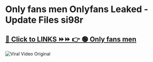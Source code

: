 
 # Only fans men Onlyfans Leaked - Update Files si98r

## <h2><a href="https://clipsfans.com/Only_fans_men&ref=git">🔗 Click to LINKS ⏩⏩ 👉 🟢 Only fans men </a></h2>

<a href="https://clipsfans.com/Only_fans_men&ref=git" rel="nofollow" data-target="animated-image.originalLink"><img src="https://i.ibb.co.com/xMMVF88/686577567.gif" alt="Viral Video Original" style="max-width: 100%; display: inline-block;" data-target="animated-image.originalImage"></a>

